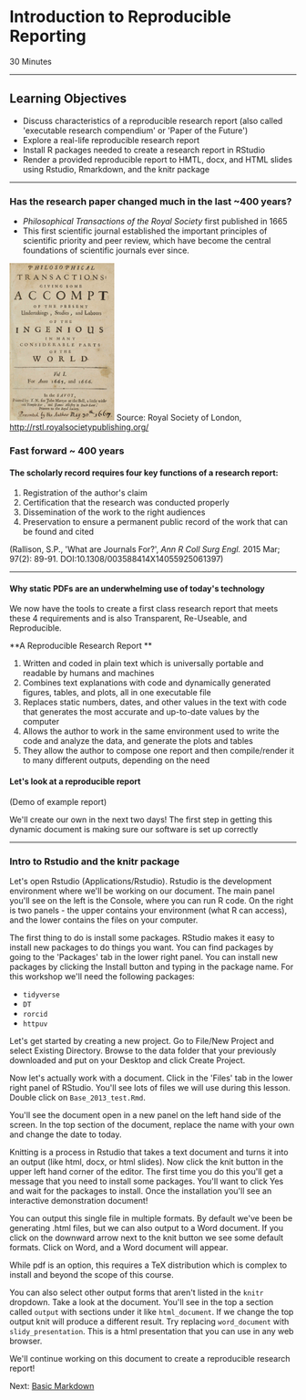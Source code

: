 
#  Introduction to Reproducible Reporting
30 Minutes

-------------------------

## Learning Objectives

* Discuss characteristics of a reproducible research report (also called 'executable research compendium' or 'Paper of the Future')
* Explore a real-life reproducible research report
* Install R packages needed to create a research report in RStudio
* Render a provided reproducible report to HMTL, docx, and HTML slides using Rstudio, Rmarkdown, and the knitr package

----------------------------------------------------

### Has the research paper changed much in the last ~400 years?

- _Philosophical Transactions of the Royal Society_ first published in 1665  
-  This first scientific journal established the important principles of scientific priority and peer review, which have become the central foundations of scientific journals ever since.

![Transactions of the Royal Society, 1714](img/transactions.gif)
Source: Royal Society of London, <http://rstl.royalsocietypublishing.org/>

### Fast forward ~ 400 years

#### The scholarly record requires four key functions of a research report:
1. Registration of the author's claim
2. Certification that the research was conducted properly
3. Dissemination of the work to the right audiences
4. Preservation to ensure a permanent public record of the work that can be found and cited

(Rallison, S.P., 'What are Journals For?', _Ann R Coll Surg Engl._ 2015 Mar; 97(2): 89-91. DOI:10.1308/003588414X14055925061397)

*****

#### Why static PDFs are an underwhelming use of today's technology

We now have the tools to create a first class research report that meets these 4 requirements and is also Transparent, Re-Useable, and Reproducible. 

**A Reproducible Research Report **

1. Written and coded in plain text which is universally portable and readable by humans and machines
1. Combines text explanations with code and dynamically generated figures, tables, and plots, all in one executable file
1. Replaces static numbers, dates, and other values in the text with code that generates the most accurate and up-to-date values by the computer
1. Allows the author to work in the same environment used to write the code and analyze the data, and generate the plots and tables
1. They allow the author to compose one report and then compile/render it to many different outputs, depending on the need


#### Let's look at a reproducible report 

(Demo of example report)

We'll create our own in the next two days!  The first step in getting this dynamic document is making sure our software
  is set up correctly

*****
### Intro to Rstudio and the knitr package

Let's open Rstudio (Applications/Rstudio).  Rstudio is the development
environment where we'll be working on our document.  The main panel you'll see
on the left is the Console, where you can run R code.  On the right is two
panels - the upper contains your environment (what R can access), and the lower
contains the files on your computer.

The first thing to do is install some packages.  RStudio makes it easy to
install new packages to do things you want.  You can find packages by going to
the 'Packages' tab in the lower right panel.  You can install new packages by
clicking the Install button and typing in the package name.  For this workshop
we'll need the following packages:

- `tidyverse`
- `DT`
- `rorcid`
- `httpuv`

Let's get started by creating a new project.  Go to File/New Project and select
Existing Directory.  Browse to the data folder that your previously
downloaded and put on your Desktop and click Create Project.  

Now let's actually work with a document.  Click in the 'Files' tab in the lower
right panel of RStudio.  You'll see lots of files we will use during this lesson.  Double click on
`Base_2013_test.Rmd`.  

You'll see the document open in a new panel on the left hand side of the
screen.  In the top section of the document, replace the name with your own and change the date to today.  

Knitting is a process in Rstudio that takes a text document and turns it into
an output (like html, docx, or html slides).  Now click the knit button in the upper
left hand corner of the editor.    The first
time you do this you'll get a message that you need to install some packages.
You'll want to click Yes and wait for the packages to install.  Once the
installation you'll see an interactive demonstration document!

You can output this single file in multiple formats.  By default we've been be
generating .html files, but we can also output to a Word document.  If you
click on the downward arrow next to the knit button we see some default
formats.  Click on Word, and a Word document will appear.  

While pdf is an option, this requires a TeX distribution which is complex to
install and beyond the scope of  this course.

You can also select other output forms that aren't listed in the `knitr`
dropdown.  Take a look at the document.  You'll see in the top a section called
`output` with sections under it like `html_document`.  If we change the top
output knit will produce a different result.  Try replacing `word_document`
with `slidy_presentation`.  This is a html presentation that you can use in 
any web browser.

We'll continue working on this document to create a reproducible research report!

Next: [Basic Markdown](01-markdown.html)

